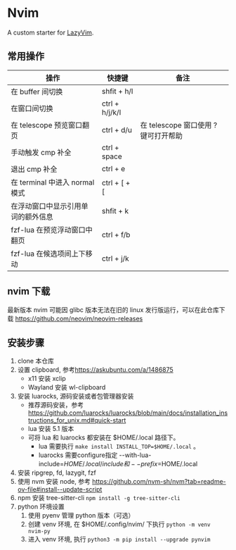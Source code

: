 # Nvim

A custom starter for [LazyVim](https://github.com/LazyVim/LazyVim).

## 常用操作

| 操作                               | 快捷键         | 备注                                 |
| ---------------------------------- | -------------- | ------------------------------------ |
| 在 buffer 间切换                   | shfit + h/l    |                                      |
| 在窗口间切换                       | ctrl + h/j/k/l |                                      |
| 在 telescope 预览窗口翻页          | ctrl + d/u     | 在 telescope 窗口使用 ? 键可打开帮助 |
| 手动触发 cmp 补全                  | ctrl + space   |                                      |
| 退出 cmp 补全                      | ctrl + e       |                                      |
| 在 terminal 中进入 normal 模式     | ctrl + [ + [   |                                      |
| 在浮动窗口中显示引用单词的额外信息 | shfit + k      |                                      |
| fzf-lua 在预览浮动窗口中翻页       | ctrl + f/b     |                                      |
| fzf-lua 在候选项间上下移动         | ctrl + j/k     |                                      |

## nvim 下载

最新版本 nvim 可能因 glibc 版本无法在旧的 linux 发行版运行，可以在此仓库下载 <https://github.com/neovim/neovim-releases>

## 安装步骤

1. clone 本仓库
1. 设置 clipboard, 参考<https://askubuntu.com/a/1486875>
   - x11 安装 xclip
   - Wayland 安装 wl-clipboard
1. 安装 luarocks, 源码安装或者包管理器安装
   - 推荐源码安装，参考 <https://github.com/luarocks/luarocks/blob/main/docs/installation_instructions_for_unix.md#quick-start>
   - lua 安装 5.1 版本
   - 可将 lua 和 luarocks 都安装在 $HOME/.local 路径下。
     - lua 需要执行 `make install INSTALL_TOP=$HOME/.local` 。
     - luarocks 需要configure指定 --with-lua-include=$HOME/.local/include 和 --prefix=$HOME/.local
1. 安装 ripgrep, fd, lazygit, fzf
1. 使用 nvm 安装 node, 参考 <https://github.com/nvm-sh/nvm?tab=readme-ov-file#install--update-script>
1. npm 安装 tree-sitter-cli `npm install -g tree-sitter-cli`
1. python 环境设置
   1. 使用 pyenv 管理 python 版本（可选）
   1. 创建 venv 环境, 在 $HOME/.config/nvim/ 下执行 `python -m venv nvim-py`
   1. 进入 venv 环境, 执行 `python3 -m pip install --upgrade pynvim`
